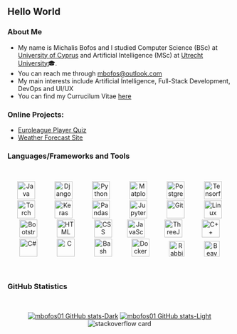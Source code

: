 ## Hello World

### About Me

- My name is Michalis Bofos and I studied Computer Science (BSc) at <a href="https://www.cs.ucy.ac.cy/?lang=en" >University of Cyprus</a> and Artificial Intelligence (MSc) at <a href="https://github.com/UtrechtUniversity">Utrecht University</a>🎓.
- You can reach me through mbofos@outlook.com
- My main interests include Artificial Intelligence, Full-Stack Development, DevOps and UI/UX
- You can find my Currucilum Vitae <a href="https://mbofos01.github.io" >here</a>

<be>

### Online Projects:

- <a href="https://euroleague-quiz.vercel.app">Euroleague Player Quiz</a>
- <a href="https://mbofos01.github.io/Weather-Forecast-Site/">Weather Forecast Site</a>


### Languages/Frameworks and Tools

<br>

<p align="center">
<img  alt="Java" width="40px"    style="padding-right:20px; padding-left:20px;" src="https://cdn.jsdelivr.net/gh/devicons/devicon/icons/java/java-original.svg"/>
<img  alt="Django" width="40px"    style="padding-right:20px; padding-left:20px;" src="https://cdn.jsdelivr.net/gh/devicons/devicon/icons/django/django-plain.svg" />
<img  alt="Python" width="40px"    style="padding-right:20px; padding-left:20px;" src="https://cdn.jsdelivr.net/gh/devicons/devicon/icons/python/python-original.svg" />
<img  alt="Matplot" width="40px"    style="padding-right:20px; padding-left:20px;" src="https://cdn.jsdelivr.net/gh/devicons/devicon/icons/matplotlib/matplotlib-original.svg" />
<img  alt="Postgres" width="40px"    style="padding-right:20px; padding-left:20px;" src="https://cdn.jsdelivr.net/gh/devicons/devicon/icons/postgresql/postgresql-original.svg" />
<img  alt="Tensorflow" width="40px"    style="padding-right:20px; padding-left:20px;" src="https://cdn.jsdelivr.net/gh/devicons/devicon/icons/tensorflow/tensorflow-original.svg" />
<img  alt="Torch" width="40px"    style="padding-right:20px; padding-left:20px;" src="https://cdn.jsdelivr.net/gh/devicons/devicon/icons/pytorch/pytorch-original.svg" />
<img  alt="Keras" width="40px"    style="padding-right:20px; padding-left:20px;" src="https://cdn.jsdelivr.net/gh/devicons/devicon/icons/keras/keras-original.svg" />
<img  alt="Pandas" width="40px"    style="padding-right:20px; padding-left:20px;" src="https://cdn.jsdelivr.net/gh/devicons/devicon/icons/pandas/pandas-original.svg" />
<img  alt="Jupyter" width="40px"    style="padding-right:20px; padding-left:20px;" src="https://cdn.jsdelivr.net/gh/devicons/devicon/icons/jupyter/jupyter-original.svg" />
<img  alt="Git" width="40px"    style="padding-right:20px; padding-left:20px;" src="https://cdn.jsdelivr.net/gh/devicons/devicon/icons/git/git-original.svg" />
<img  alt="Linux" width="40px"    style="padding-right:20px; padding-left:20px;" src="https://cdn.jsdelivr.net/gh/devicons/devicon/icons/linux/linux-original.svg" />
<img  alt="Bootstrap" width="40px"    style="padding-right:20px; padding-left:20px;" src="https://cdn.jsdelivr.net/gh/devicons/devicon/icons/bootstrap/bootstrap-original.svg" />
<img  alt="HTML" width="40px"    style="padding-right:20px; padding-left:20px;" src="https://cdn.jsdelivr.net/gh/devicons/devicon/icons/html5/html5-plain.svg" />
<img  alt="CSS" width="40px"    style="padding-right:10px; padding-left:20px;" src="https://cdn.jsdelivr.net/gh/devicons/devicon/icons/css3/css3-plain.svg" />
<img  alt="JavaScript" width="40px"    style="padding-right:20px; padding-left:20px;" src="https://cdn.jsdelivr.net/gh/devicons/devicon/icons/javascript/javascript-plain.svg" />
<img  alt="ThreeJS" width="40px"    style="padding-right:20px; padding-left:20px;" src="https://cdn.jsdelivr.net/gh/devicons/devicon/icons/threejs/threejs-original.svg" />
<img  alt="C++" width="40px"    style="padding-right:20px; padding-left:20px;" src="https://cdn.jsdelivr.net/gh/devicons/devicon/icons/cplusplus/cplusplus-original.svg" />
<img  alt="C#" width="40px"    style="padding-right:20px; padding-left:20px;" src="https://cdn.jsdelivr.net/gh/devicons/devicon/icons/csharp/csharp-original.svg" />
<img  alt="C" width="40px"    style="padding-right:20px; padding-left:20px;" src="https://cdn.jsdelivr.net/gh/devicons/devicon/icons/c/c-original.svg" />
<img  alt="Bash" width="40px"    style="padding-right:20px; padding-left:20px;" src="https://cdn.jsdelivr.net/gh/devicons/devicon/icons/bash/bash-original.svg" />
<img  alt="Docker" width="40px"    style="padding-right:20px; padding-left:20px;" src="https://cdn.jsdelivr.net/gh/devicons/devicon/icons/docker/docker-original.svg" />
<img  alt="RabbitMQ" width="35px"    style="padding-right:20px; padding-left:20px;" src="https://cdn.jsdelivr.net/gh/devicons/devicon/icons/rabbitmq/rabbitmq-original.svg" />
<img  alt="Beaver" width="35px"    style="padding-right:20px; padding-left:20px;" src="https://cdn.jsdelivr.net/gh/devicons/devicon/icons/dbeaver/dbeaver-original.svg" />
</p>

<br>

### GitHub Statistics
<br>

<div align="center">


[![mbofos01 GitHub stats-Dark](https://github-readme-stats-9v7n.vercel.app/api?username=mbofos01&show_icons=true&hide_border=true&&count_private=true&include_all_commits=true&theme=tokyonight#gh-dark-mode-only)](https://github-readme-stats-9v7n.vercel.app/api?username=mbofos01&show_icons=true&hide_border=true&&count_private=true&include_all_commits=true&theme=tokyonight#gh-dark-mode-only)
[![mbofos01 GitHub stats-Light](https://github-readme-stats-9v7n.vercel.app/api?username=mbofos01&show_icons=true&hide_border=true&&count_private=true&include_all_commits=true&theme=buefy#gh-light-mode-only)](https://github-readme-stats-9v7n.vercel.app/api?username=mbofos01&show_icons=true&hide_border=true&&count_private=true&include_all_commits=true&theme=buefy#gh-light-mode-only)
![stackoverflow card](https://readme-components.vercel.app/api?component=stackoverflow&stackoverflowid=17790231)
</div> 
